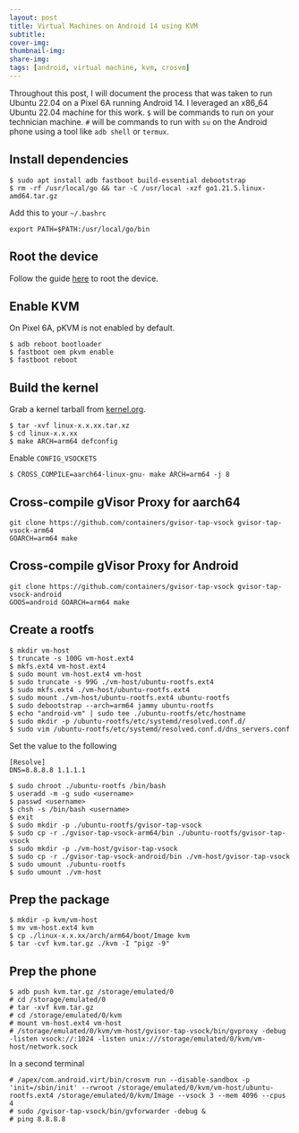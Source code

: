 ```yaml
---
layout: post
title: Virtual Machines on Android 14 using KVM
subtitle: 
cover-img:
thumbnail-img: 
share-img: 
tags: [android, virtual machine, kvm, crosvm]
---
```


Throughout this post, I will document the process that was taken to run Ubuntu 22.04 on a Pixel 6A running Android 14.  I leveraged an x86_64 Ubuntu 22.04 machine for this work. `$` will be commands to run on your technician machine. `#` will be commands to run with `su` on the Android phone using a tool like `adb shell` or `termux`.

## Install dependencies
```
$ sudo apt install adb fastboot build-essential debootstrap
$ rm -rf /usr/local/go && tar -C /usr/local -xzf go1.21.5.linux-amd64.tar.gz
```
Add this to your `~/.bashrc`
```
export PATH=$PATH:/usr/local/go/bin
```

## Root the device
Follow the guide [here](https://topjohnwu.github.io/Magisk/install.html) to root the device.

## Enable KVM
On Pixel 6A, pKVM is not enabled by default.
```
$ adb reboot bootloader
$ fastboot oem pkvm enable
$ fastboot reboot
```

## Build the kernel
Grab a kernel tarball from [kernel.org](https://www.kernel.org/).
```
$ tar -xvf linux-x.x.xx.tar.xz
$ cd linux-x.x.xx
$ make ARCH=arm64 defconfig
```
Enable `CONFIG_VSOCKETS`
```
$ CROSS_COMPILE=aarch64-linux-gnu- make ARCH=arm64 -j 8
```

## Cross-compile gVisor Proxy for aarch64
```
git clone https://github.com/containers/gvisor-tap-vsock gvisor-tap-vsock-arm64
GOARCH=arm64 make
```

## Cross-compile gVisor Proxy for Android
```
git clone https://github.com/containers/gvisor-tap-vsock gvisor-tap-vsock-android
GOOS=android GOARCH=arm64 make
```

## Create a rootfs
```
$ mkdir vm-host
$ truncate -s 100G vm-host.ext4
$ mkfs.ext4 vm-host.ext4
$ sudo mount vm-host.ext4 vm-host
$ sudo truncate -s 99G ./vm-host/ubuntu-rootfs.ext4
$ sudo mkfs.ext4 ./vm-host/ubuntu-rootfs.ext4
$ sudo mount ./vm-host/ubuntu-rootfs.ext4 ubuntu-rootfs
$ sudo debootstrap --arch=arm64 jammy ubuntu-rootfs
$ echo "android-vm" | sudo tee ./ubuntu-rootfs/etc/hostname
$ sudo mkdir -p /ubuntu-rootfs/etc/systemd/resolved.conf.d/
$ sudo vim /ubuntu-rootfs/etc/systemd/resolved.conf.d/dns_servers.conf
```

Set the value to the following
```
[Resolve]
DNS=8.8.8.8 1.1.1.1
```

```
$ sudo chroot ./ubuntu-rootfs /bin/bash
$ useradd -m -g sudo <username>
$ passwd <username>
$ chsh -s /bin/bash <username>
$ exit
$ sudo mkdir -p ./ubuntu-rootfs/gvisor-tap-vsock
$ sudo cp -r ./gvisor-tap-vsock-arm64/bin ./ubuntu-rootfs/gvisor-tap-vsock
$ sudo mkdir -p ./vm-host/gvisor-tap-vsock
$ sudo cp -r ./gvisor-tap-vsock-android/bin ./vm-host/gvisor-tap-vsock
$ sudo umount ./ubuntu-rootfs
$ sudo umount ./vm-host
```

## Prep the package
```
$ mkdir -p kvm/vm-host
$ mv vm-host.ext4 kvm
$ cp ./linux-x.x.xx/arch/arm64/boot/Image kvm
$ tar -cvf kvm.tar.gz ./kvm -I "pigz -9"
```

## Prep the phone
```
$ adb push kvm.tar.gz /storage/emulated/0
# cd /storage/emulated/0
# tar -xvf kvm.tar.gz
# cd /storage/emulated/0/kvm
# mount vm-host.ext4 vm-host
# /storage/emulated/0/kvm/vm-host/gvisor-tap-vsock/bin/gvproxy -debug -listen vsock://:1024 -listen unix:///storage/emulated/0/kvm/vm-host/network.sock
```
In a second terminal
```
# /apex/com.android.virt/bin/crosvm run --disable-sandbox -p 'init=/sbin/init' --rwroot /storage/emulated/0/kvm/vm-host/ubuntu-rootfs.ext4 /storage/emulated/0/kvm/Image --vsock 3 --mem 4096 --cpus 4
# sudo /gvisor-tap-vsock/bin/gvforwarder -debug &
# ping 8.8.8.8
```